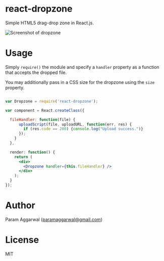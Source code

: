 react-dropzone
=================

Simple HTML5 drag-drop zone in React.js.

![Screenshot of dropzone](https://raw.githubusercontent.com/paramaggarwal/react-dropzone/master/screenshot.png)

Usage
=====

Simply `require()` the module and specify a `handler` property as a function that accepts the dropped file.

You may additionally pass in a CSS size for the dropzone using the `size` property.

```jsx

var Dropzone = require('react-dropzone');

var component = React.createClass({

  fileHandler: function(file) {
      uploadScript(file, uploadURL, function(err, res) {
        if (res.code == 200) {console.log("Upload success.")}
      });
    }
  },

  render: function() {
    return (
      <div>
        <Dropzone handler={this.fileHandler} />
      </div>
    );
  }
});
```

Author
======

Param Aggarwal (paramaggarwal@gmail.com)

License
=======

MIT